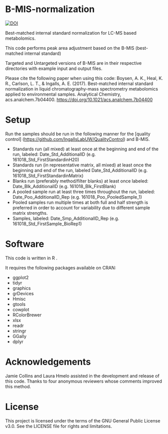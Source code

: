 # B-MIS-normalization
[![DOI](https://zenodo.org/badge/71266428.svg)](https://zenodo.org/badge/latestdoi/71266428)

Best-matched internal standard normalization for LC-MS based metabolomics.  

This code performs peak area adjustment based on the B-MIS (best-matched internal standard) 

Targeted and Untargeted versions of B-MIS are in their respective directories with example input and output files.

Please cite the following paper when using this code:
Boysen, A. K., Heal, K. R., Carlson, L. T., & Ingalls, A. E. (2017). Best-matched internal standard normalization in liquid chromatography-mass spectrometry metabolomics applied to environmental samples. Analytical Chemistry, acs.analchem.7b04400. https://doi.org/10.1021/acs.analchem.7b04400

# Setup
Run the samples should be run in the following manner for the [quality control] (https://github.com/IngallsLabUW/QualityControl) and B-MIS.

* Standards run (all mixed) at least once at the beginning and end of the run, labeled:  Date_Std_AdditionalID (e.g. 161018_Std_FirstStandardinH20)
* Standards run (in representative matrix, all mixed) at least once the beginning and end of the run, labeled Date_Std_AdditionalID (e.g. 161018_Std_FirstStandardinMatrix)
*  Blanks run (preferably method/filter blanks) at least once labeled: Date_Blk_AdditionalID (e.g. 161018_Blk_FirstBlank)
* A pooled sample run at least three times throughout the run, labeled: Date_Poo_AdditionalID_Rep (e.g. 161018_Poo_PooledSample_1)
* Pooled samples run multiple times at both full and half strength is preferred in order to account for variability due to different sample matrix strengths.
* Samples, labeled: Date_Smp_AdditionalID_Rep (e.g. 161018_Std_FirstSample_BioRep1)

# Software
This code is written in R .

It requires the following packages available on CRAN:
* ggplot2
* tidyr
* graphics
* grDevices
* Hmisc
* gtools
* cowplot
* RColorBrewer
* xlsx
* readr
* stringr
* GGally
* dplyr

# Acknowledgements
Jamie Collins and Laura Hmelo assisted in the development and release of this code. Thanks to four anonymous reviewers whose comments improved this method.

# License
This project is licensed under the terms of the GNU General Public License v3.0.
See the LICENSE file for rights and limitations.